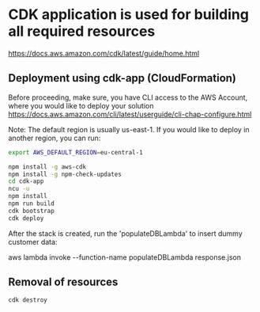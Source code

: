 # CDK application is used for building all required resources

https://docs.aws.amazon.com/cdk/latest/guide/home.html

## Deployment using cdk-app (CloudFormation)

Before proceeding, make sure, you have CLI access to the AWS Account, where you would like to deploy your solution
https://docs.aws.amazon.com/cli/latest/userguide/cli-chap-configure.html

Note: The default region is usually us-east-1. If you would like to deploy in another region, you can run: 
```bash
export AWS_DEFAULT_REGION=eu-central-1
```

```bash
npm install -g aws-cdk
npm install -g npm-check-updates
cd cdk-app
ncu -u
npm install
npm run build
cdk bootstrap
cdk deploy
```
After the stack is created, run the 'populateDBLambda' to insert dummy customer data:

aws lambda invoke --function-name populateDBLambda response.json

## Removal of resources

```
cdk destroy
```
